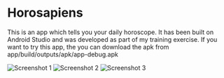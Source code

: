 # Horosapiens
This is an app which tells you your daily horoscope. It has been built on Android Studio and was developed as part of my training exercise.
If you want to try this app, the you can download the apk from app/build/outputs/apk/app-debug.apk

![Screenshot 1](https://s30.postimg.org/vev86mc8t/Screenshot_2016_12_30_23_29_43_185_com_example_u.png)
![Screenshot 2](https://s30.postimg.org/57u1antz1/Screenshot_2016_12_30_23_29_48_414_com_example_u.png)
![Screenshot 3](https://s30.postimg.org/6o5jsswvx/Screenshot_2016_12_30_23_29_53_427_com_example_u.png)
